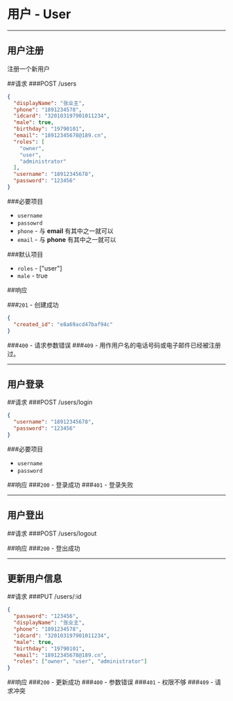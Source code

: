# 用户 - User
***
## 用户注册
注册一个新用户

##请求
###POST /users

```json
{
  "displayName": "张业主",
  "phone": "1891234578",
  "idcard": "320103197901011234",
  "male": true,
  "birthday": "19790101",
  "email": "18912345678@189.cn",
  "roles": [
    "owner",
    "user",
    "administrator"
  ],
  "username": "18912345678",
  "password": "123456"
}
```
###必要项目
* `username`
* `passowrd`
* `phone` - 与 **email** 有其中之一就可以
* `email` - 与 __phone__ 有其中之一就可以

###默认项目
* `roles` - ["user"]
* `male` - true

##响应

###`201` - 创建成功
```json
{
  "created_id": "e8a69acd47baf94c"
}
```


###`400` - 请求参数错误
###`409` - 用作用户名的电话号码或电子邮件已经被注册过。
***


## 用户登录
##请求
###POST /users/login

```json
{
  "username": "18912345678",
  "password": "123456"
}
```
###必要项目
* `username`
* `password`

##响应
###`200` - 登录成功
###`401` - 登录失败
***


## 用户登出
##请求
###POST /users/logout

##响应
###`200` - 登出成功
***


## 更新用户信息
##请求
###PUT /users/:id

```json
{
  "password": "123456",
  "displayName": "张业主",
  "phone": "1891234578",
  "idcard": "320103197901011234",
  "male": true,
  "birthday": "19790101",
  "email": "18912345678@189.cn",
  "roles": ["owner", "user", "administrator"]
}
```

##响应
###`200` - 更新成功
###`400` - 参数错误
###`401` - 权限不够
###`409` - 请求冲突
